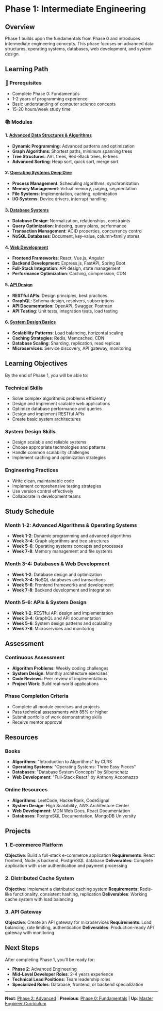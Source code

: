 # Phase 1: Intermediate Engineering

## Overview

Phase 1 builds upon the fundamentals from Phase 0 and introduces intermediate engineering concepts. This phase focuses on advanced data structures, operating systems, databases, web development, and system design.

## Learning Path

### 🎯 Prerequisites
- Complete Phase 0: Fundamentals
- 1-2 years of programming experience
- Basic understanding of computer science concepts
- 15-20 hours/week study time

### 📚 Modules

#### 1. [Advanced Data Structures & Algorithms](advanced-dsa/)
- **Dynamic Programming**: Advanced patterns and optimization
- **Graph Algorithms**: Shortest paths, minimum spanning trees
- **Tree Structures**: AVL trees, Red-Black trees, B-trees
- **Advanced Sorting**: Heap sort, quick sort, merge sort

#### 2. [Operating Systems Deep Dive](os-deep-dive/)
- **Process Management**: Scheduling algorithms, synchronization
- **Memory Management**: Virtual memory, paging, segmentation
- **File Systems**: Implementation, caching, optimization
- **I/O Systems**: Device drivers, interrupt handling

#### 3. [Database Systems](database-systems/)
- **Database Design**: Normalization, relationships, constraints
- **Query Optimization**: Indexing, query plans, performance
- **Transaction Management**: ACID properties, concurrency control
- **NoSQL Databases**: Document, key-value, column-family stores

#### 4. [Web Development](web-development/)
- **Frontend Frameworks**: React, Vue.js, Angular
- **Backend Development**: Express.js, FastAPI, Spring Boot
- **Full-Stack Integration**: API design, state management
- **Performance Optimization**: Caching, compression, CDN

#### 5. [API Design](api-design/)
- **RESTful APIs**: Design principles, best practices
- **GraphQL**: Schema design, resolvers, subscriptions
- **API Documentation**: OpenAPI, Swagger, Postman
- **API Testing**: Unit tests, integration tests, load testing

#### 6. [System Design Basics](system-design-basics/)
- **Scalability Patterns**: Load balancing, horizontal scaling
- **Caching Strategies**: Redis, Memcached, CDN
- **Database Scaling**: Sharding, replication, read replicas
- **Microservices**: Service discovery, API gateway, monitoring

## Learning Objectives

By the end of Phase 1, you will be able to:

### Technical Skills
- Solve complex algorithmic problems efficiently
- Design and implement scalable web applications
- Optimize database performance and queries
- Design and implement RESTful APIs
- Create basic system architectures

### System Design Skills
- Design scalable and reliable systems
- Choose appropriate technologies and patterns
- Handle common scalability challenges
- Implement caching and optimization strategies

### Engineering Practices
- Write clean, maintainable code
- Implement comprehensive testing strategies
- Use version control effectively
- Collaborate in development teams

## Study Schedule

### Month 1-2: Advanced Algorithms & Operating Systems
- **Week 1-2**: Dynamic programming and advanced algorithms
- **Week 3-4**: Graph algorithms and tree structures
- **Week 5-6**: Operating systems concepts and processes
- **Week 7-8**: Memory management and file systems

### Month 3-4: Databases & Web Development
- **Week 1-2**: Database design and optimization
- **Week 3-4**: NoSQL databases and transactions
- **Week 5-6**: Frontend frameworks and development
- **Week 7-8**: Backend development and integration

### Month 5-6: APIs & System Design
- **Week 1-2**: RESTful API design and implementation
- **Week 3-4**: GraphQL and API documentation
- **Week 5-6**: System design patterns and scalability
- **Week 7-8**: Microservices and monitoring

## Assessment

### Continuous Assessment
- **Algorithm Problems**: Weekly coding challenges
- **System Design**: Monthly architecture exercises
- **Code Reviews**: Peer review of implementations
- **Project Work**: Build real-world applications

### Phase Completion Criteria
- Complete all module exercises and projects
- Pass technical assessments with 85% or higher
- Submit portfolio of work demonstrating skills
- Receive mentor approval

## Resources

### Books
- **Algorithms**: "Introduction to Algorithms" by CLRS
- **Operating Systems**: "Operating Systems: Three Easy Pieces"
- **Databases**: "Database System Concepts" by Silberschatz
- **Web Development**: "Full-Stack React" by Anthony Accomazzo

### Online Resources
- **Algorithms**: LeetCode, HackerRank, CodeSignal
- **System Design**: High Scalability, AWS Architecture Center
- **Web Development**: MDN Web Docs, React Documentation
- **Databases**: PostgreSQL Documentation, MongoDB University

## Projects

### 1. E-commerce Platform
**Objective**: Build a full-stack e-commerce application
**Requirements**: React frontend, Node.js backend, PostgreSQL database
**Deliverables**: Complete application with user authentication and payment processing

### 2. Distributed Cache System
**Objective**: Implement a distributed caching system
**Requirements**: Redis-like functionality, consistent hashing, replication
**Deliverables**: Working cache system with load balancing

### 3. API Gateway
**Objective**: Create an API gateway for microservices
**Requirements**: Load balancing, rate limiting, authentication
**Deliverables**: Production-ready API gateway with monitoring

## Next Steps

After completing Phase 1, you'll be ready for:
- **Phase 2**: Advanced Engineering
- **Mid-Level Developer Roles**: 2-4 years experience
- **Technical Lead Positions**: Team leadership roles
- **Specialized Roles**: Database, frontend, or backend specialization

---

**Next**: [Phase 2: Advanced](../../README.md) | **Previous**: [Phase 0: Fundamentals](../../README.md) | **Up**: [Master Engineer Curriculum](README.md/)
